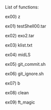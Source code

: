 List of functions:

ex00) z

ex01) testShell00.tar

ex02) exo2.tar

ex03) klist.txt

ex04) midLS

ex05) git_commit.sh

ex06) git_ignore.sh

ex07) b

ex08) clean

ex09) ft_magic
